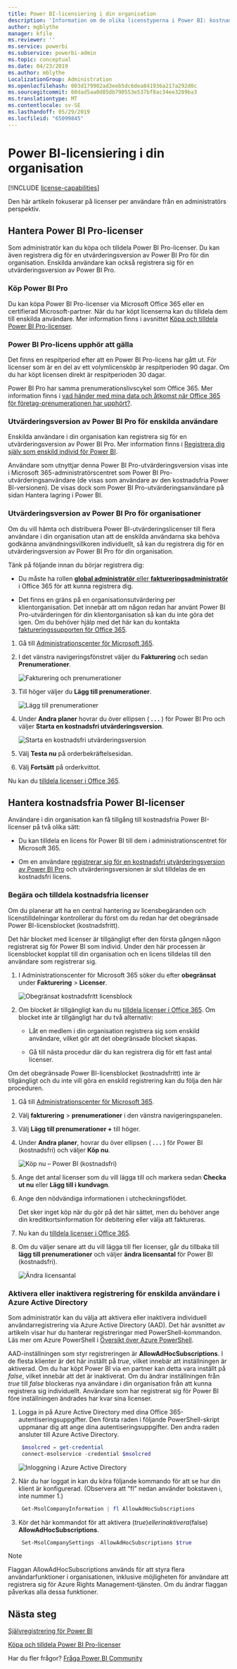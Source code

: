 ```yaml
---
title: Power BI-licensiering i din organisation
description: 'Information om de olika licenstyperna i Power BI: kostnadsfri licensiering, Power BI Pro och Power BI Premium.'
author: mgblythe
manager: kfile
ms.reviewer: ''
ms.service: powerbi
ms.subservice: powerbi-admin
ms.topic: conceptual
ms.date: 04/23/2019
ms.author: mblythe
LocalizationGroup: Administration
ms.openlocfilehash: 003d179902ad3eeb5dc6dea841936a217a292d0c
ms.sourcegitcommit: 60dad5aa0d85db790553e537bf8ac34ee3289ba3
ms.translationtype: MT
ms.contentlocale: sv-SE
ms.lasthandoff: 05/29/2019
ms.locfileid: "65099845"
---
```

# <a name="power-bi-licensing-in-your-organization"></a>Power BI-licensiering i din organisation

[!INCLUDE [license-capabilities](includes/license-capabilities.md)]

Den här artikeln fokuserar på licenser per användare från en administratörs perspektiv.

## <a name="manage-power-bi-pro-licenses"></a>Hantera Power BI Pro-licenser

Som administratör kan du köpa och tilldela Power BI Pro-licenser. Du kan även registrera dig för en utvärderingsversion av Power BI Pro för din organisation. Enskilda användare kan också registrera sig för en utvärderingsversion av Power BI Pro.

### <a name="purchase-power-bi-pro"></a>Köp Power BI Pro

Du kan köpa Power BI Pro-licenser via Microsoft Office 365 eller en certifierad Microsoft-partner. När du har köpt licenserna kan du tilldela dem till enskilda användare. Mer information finns i avsnittet [Köpa och tilldela Power BI Pro-licenser](service-admin-purchasing-power-bi-pro.md).

### <a name="power-bi-pro-license-expiration"></a>Power BI Pro-licens upphör att gälla

Det finns en respitperiod efter att en Power BI Pro-licens har gått ut. För licenser som är en del av ett volymlicensköp är respitperioden 90 dagar. Om du har köpt licensen direkt är respitperioden 30 dagar.

Power BI Pro har samma prenumerationslivscykel som Office 365. Mer information finns i [vad händer med mina data och åtkomst när Office 365 för företag-prenumerationen har upphört?](https://support.office.com/article/What-happens-to-my-data-and-access-when-my-Office-365-for-business-subscription-ends-4436582f-211a-45ec-b72e-33647f97d8a3).

### <a name="power-bi-pro-trial-for-individuals"></a>Utvärderingsversion av Power BI Pro för enskilda användare

Enskilda användare i din organisation kan registrera sig för en utvärderingsversion av Power BI Pro. Mer information finns i [Registrera dig själv som enskild individ för Power BI](service-self-service-signup-for-power-bi.md).

Användare som utnyttjar denna Power BI Pro-utvärderingsversion visas inte i Microsoft 365-administratörscentret som Power BI Pro-utvärderingsanvändare (de visas som användare av den kostnadsfria Power BI-versionen). De visas dock som Power BI Pro-utvärderingsanvändare på sidan Hantera lagring i Power BI.

### <a name="power-bi-pro-trial-for-organizations"></a>Utvärderingsversion av Power BI Pro för organisationer

Om du vill hämta och distribuera Power BI-utvärderingslicenser till flera användare i din organisation utan att de enskilda användarna ska behöva godkänna användningsvillkoren individuellt, så kan du registrera dig för en utvärderingsversion av Power BI Pro för din organisation.

Tänk på följande innan du börjar registrera dig:

* Du måste ha rollen [**global administratör** eller **faktureringsadministratör**](https://support.office.com/article/about-office-365-admin-roles-da585eea-f576-4f55-a1e0-87090b6aaa9d) i Office 365 för att kunna registrera dig.

* Det finns en gräns på en organisationsutvärdering per klientorganisation. Det innebär att om någon redan har använt Power BI Pro-utvärderingen för din klientorganisation så kan du inte göra det igen. Om du behöver hjälp med det här kan du kontakta [faktureringssupporten för Office 365](https://support.office.microsoft.com/article/contact-support-for-business-products-admin-help-32a17ca7-6fa0-4870-8a8d-e25ba4ccfd4b?CorrelationId=552bbf37-214f-4202-80cb-b94240dcd671).

1. Gå till [Administrationscenter för Microsoft 365](https://portal.office.com/adminportal/home#/homepage).

1. I det vänstra navigeringsfönstret väljer du **Fakturering** och sedan **Prenumerationer**.

   ![Fakturering och prenumerationer](media/service-admin-licensing-organization/service-power-bi-pro-in-your-organization-05.png)

1. Till höger väljer du **Lägg till prenumerationer**.

   ![Lägg till prenumerationer](media/service-admin-licensing-organization/service-power-bi-pro-in-your-organization-06.png)

1. Under **Andra planer** hovrar du över ellipsen ( **. . .** ) för Power BI Pro och väljer **Starta en kostnadsfri utvärderingsversion**.

   ![Starta en kostnadsfri utvärderingsversion](media/service-admin-licensing-organization/service-power-bi-pro-in-your-organization-07.png) 

1. Välj **Testa nu** på orderbekräftelsesidan.

1. Välj **Fortsätt** på orderkvittot.

Nu kan du [tilldela licenser i Office 365](https://support.office.com/article/assign-licenses-to-users-in-office-365-for-business-997596b5-4173-4627-b915-36abac6786dc).

## <a name="manage-power-bi-free-licenses"></a>Hantera kostnadsfria Power BI-licenser

Användare i din organisation kan få tillgång till kostnadsfria Power BI-licenser på två olika sätt:

* Du kan tilldela en licens för Power BI till dem i administrationscentret för Microsoft 365.

* Om en användare [registrerar sig för en kostnadsfri utvärderingsversion av Power BI Pro](service-self-service-signup-for-power-bi.md) och utvärderingsversionen är slut tilldelas de en kostnadsfri licens.

### <a name="requesting-and-assigning-free-licenses"></a>Begära och tilldela kostnadsfria licenser

Om du planerar att ha en central hantering av licensbegäranden och licenstilldelningar kontrollerar du först om du redan har det obegränsade Power BI-licensblocket (kostnadsfritt).

Det här blocket med licenser är tillgängligt efter den första gången någon registrerat sig för Power BI som individ. Under den här processen är licensblocket kopplat till din organisation och en licens tilldelas till den användare som registrerar sig.

1. I Administrationscenter för Microsoft 365 söker du efter **obegränsat** under **Fakturering** > **Licenser**.

    ![Obegränsat kostnadsfritt licensblock](media/service-admin-licensing-organization/unlimited-licenses.png)

1. Om blocket är tillgängligt kan du nu [tilldela licenser i Office 365](https://support.office.com/article/assign-licenses-to-users-in-office-365-for-business-997596b5-4173-4627-b915-36abac6786dc). Om blocket inte är tillgängligt har du två alternativ:

    * Låt en medlem i din organisation registrera sig som enskild användare, vilket gör att det obegränsade blocket skapas.

    * Gå till nästa procedur där du kan registrera dig för ett fast antal licenser.

Om det obegränsade Power BI-licensblocket (kostnadsfritt) inte är tillgängligt och du inte vill göra en enskild registrering kan du följa den här proceduren.

1. Gå till [Administrationscenter för Microsoft 365](https://portal.office.com/admin/default.aspx).

1. Välj **fakturering** > **prenumerationer** i den vänstra navigeringspanelen.

1. Välj **Lägg till prenumerationer +** till höger.

1. Under **Andra planer**, hovrar du över ellipsen ( **. . .** ) för Power BI (kostnadsfri) och väljer **Köp nu**.

    ![Köp nu – Power BI (kostnadsfri)](media/service-admin-licensing-organization/buy-powerbi-free.png)

1. Ange det antal licenser som du vill lägga till och markera sedan **Checka ut nu** eller **Lägg till i kundvagn**.

1. Ange den nödvändiga informationen i utcheckningsflödet.

    Det sker inget köp när du gör på det här sättet, men du behöver ange din kreditkortsinformation för debitering eller välja att faktureras.

1. Nu kan du [tilldela licenser i Office 365](https://support.office.com/article/assign-licenses-to-users-in-office-365-for-business-997596b5-4173-4627-b915-36abac6786dc).

1. Om du väljer senare att du vill lägga till fler licenser, går du tillbaka till **lägg till prenumerationer** och väljer **ändra licensantal** för Power BI (kostnadsfri).

    ![Ändra licensantal](media/service-admin-licensing-organization/change-license-quantity.png)

### <a name="enable-or-disable-individual-user-sign-up-in-azure-active-directory"></a>Aktivera eller inaktivera registrering för enskilda användare i Azure Active Directory

Som administratör kan du välja att aktivera eller inaktivera individuell användarregistrering via Azure Active Directory (AAD). Det här avsnittet av artikeln visar hur du hanterar registreringar med PowerShell-kommandon. Läs mer om Azure PowerShell i [Översikt över Azure PowerShell](/powershell/azure/overview).

AAD-inställningen som styr registreringen är **AllowAdHocSubscriptions**. I de flesta klienter är det här inställt på *true*, vilket innebär att inställningen är aktiverad. Om du har köpt Power BI via en partner kan detta vara inställt på *false*, vilket innebär att det är inaktiverat. Om du ändrar inställningen från *true* till *false* blockeras nya användare i din organisation från att kunna registrera sig individuellt. Användare som har registrerat sig för Power BI före inställningen ändrades har kvar sina licenser.

1. Logga in på Azure Active Directory med dina Office 365-autentiseringsuppgifter. Den första raden i följande PowerShell-skript uppmanar dig att ange dina autentiseringsuppgifter. Den andra raden ansluter till Azure Active Directory.

    ```powershell
     $msolcred = get-credential
     connect-msolservice -credential $msolcred
    ```

   ![Inloggning i Azure Active Directory](media/service-admin-licensing-organization/azure-ad-sign-in.png)

1. När du har loggat in kan du köra följande kommando för att se hur din klient är konfigurerad. (Observera att ”fl” nedan använder bokstaven i, inte nummer 1.)

    ```powershell
     Get-MsolCompanyInformation | fl AllowAdHocSubscriptions 
    ```
1. Kör det här kommandot för att aktivera ($true) eller inaktivera ($false) **AllowAdHocSubscriptions**.

    ```powershell
     Set-MsolCompanySettings -AllowAdHocSubscriptions $true
    ```

> [!NOTE]
> Flaggan AllowAdHocSubscriptions används för att styra flera användarfunktioner i organisationen, inklusive möjligheten för användare att registrera sig för Azure Rights Management-tjänsten. Om du ändrar flaggan påverkas alla dessa funktioner.

## <a name="next-steps"></a>Nästa steg

[Självregistrering för Power BI](service-self-service-signup-for-power-bi.md)  

[Köpa och tilldela Power BI Pro-licenser](service-admin-purchasing-power-bi-pro.md)

Har du fler frågor? [Fråga Power BI Community](http://community.powerbi.com/)